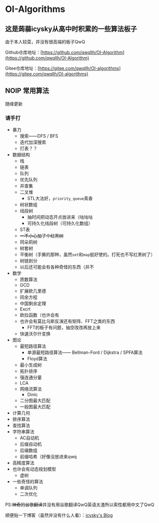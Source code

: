 # OI-Algorithms

## 这是蒟蒻icysky从高中时积累的一些算法板子

由于本人较菜，并没有很高端的板子QwQ

Github仓库地址：[https://github.com/qwqllh/OI-Algorithm](https://github.com/qwqllh/OI-Algorithm)

Gitee仓库地址：[https://gitee.com/qwqllh/OI-algorithms](https://gitee.com/qwqllh/OI-algorithms)

## NOIP 常用算法
随缘更新
### 请手打
* 暴力
   * 搜索——DFS / BFS
   * 迭代加深搜索
   * 打表？？
* 数据结构
   * 栈
   * 链表
   * 队列
   * 优先队列
   * 并查集
   * 二叉堆
      * STL大法好，``priority_queue``真香
   * 树状数组
   * 线段树
     * 抽时间把动态开点放进来（咕咕咕
     * 可持久化线段树（可持久化数组）
   * ST表
   * ~~一不小心加了个红黑树~~
   * 珂朵莉树
   * 树套树
   * 平衡树（手撕的那种，虽然``set``和``map``挺好使的。打死也不写红黑树了）
   * 树链剖分
   * 以后还可能会有各种奇怪的东西（并不
* 数学
   * 质数算法
   * GCD
   * 扩展欧几里德
   * 同余方程
   * 中国剩余定理
   * Excrt
   * 欧拉函数（也许会有
   * 也许会有莫比乌斯反演还有矩阵、FFT之类的东西
      * FFT的板子有问题，抽空改改再放上来
   * 快速沃尔什变换
* 图论
   * 最短路径算法
      * 单源最短路径算法—— Bellman-Ford / Dijkstra / SPFA算法
      * Floyd算法
   * 最小生成树
   * 拓扑排序
   * 强连通分量
   * LCA
   * 网络流算法
      * Dinic
   * 二分图最大匹配
   * 一般图最大匹配
* 计算几何
* 排序算法
* 查找算法
* 字符串算法
   * AC自动机
   * 后缀自动机
   * 后缀数组
   * 前缀哈希（好像没放进来qwq
* 高精度算法
* 也许会有动态规划模型
   * 虚树
* 一些奇怪的算法
   * 单调队列
   * 二次优化

PS:~~神奇的谷歌翻译~~并没有用谷歌翻译QwQ英语太渣所以索性都用中文了QwQ

顺便贴一下博客（虽然并没有什么人看）：[icysky's Blog](https://blog.icysky.cn)
